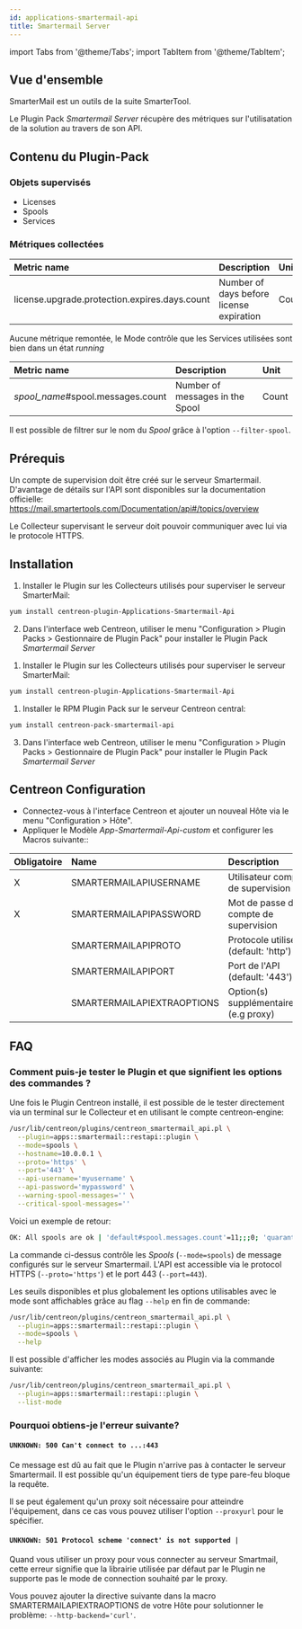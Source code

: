 ```yaml
---
id: applications-smartermail-api
title: Smartermail Server
---
```

import Tabs from '@theme/Tabs';
import TabItem from '@theme/TabItem';


## Vue d'ensemble

SmarterMail est un outils de la suite SmarterTool. 

Le Plugin Pack *Smartermail Server* récupère des métriques sur l'utilisatation 
de la solution au travers de son API. 

## Contenu du Plugin-Pack

### Objets supervisés

* Licenses
* Spools
* Services 

### Métriques collectées

<Tabs groupId="sync">
<TabItem value="Licenses" label="Licenses">

| Metric name                                    | Description                                | Unit   |
| :--------------------------------------------- | :----------------------------------------- | :----- |
| license.upgrade.protection.expires.days.count  | Number of days before license expiration   | Count  |

</TabItem>
<TabItem value="Services" label="Services">

Aucune métrique remontée, le Mode contrôle que les Services utilisées sont bien dans un état 
*running*

</TabItem>
<TabItem value="Spools" label="Spools">

| Metric name                        | Description                       | Unit   |
| :--------------------------------- | :-------------------------------- | :----- |
| *spool_name*#spool.messages.count  | Number of messages in the Spool   | Count  |

Il est possible de filtrer sur le nom du *Spool* grâce à l'option `--filter-spool`. 

</TabItem>
</Tabs>

## Prérequis 

Un compte de supervision doit être créé sur le serveur Smartermail. D'avantage 
de détails sur l'API sont disponibles sur la documentation officielle: 
https://mail.smartertools.com/Documentation/api#/topics/overview 

Le Collecteur supervisant le serveur doit pouvoir communiquer avec lui via le 
protocole HTTPS.

## Installation

<Tabs groupId="sync">
<TabItem value="Online License" label="Online License">

1. Installer le Plugin sur les Collecteurs utilisés pour superviser le serveur SmarterMail:

```bash
yum install centreon-plugin-Applications-Smartermail-Api
```

2. Dans l'interface web Centreon, utiliser le menu "Configuration > Plugin Packs > Gestionnaire de Plugin Pack"
pour installer le Plugin Pack *Smartermail Server* 

</TabItem>
<TabItem value="Offline License" label="Offline License">

1. Installer le Plugin sur les Collecteurs utilisés pour superviser le serveur SmarterMail:

```bash
yum install centreon-plugin-Applications-Smartermail-Api
```

1. Installer le RPM Plugin Pack sur le serveur Centreon central:

```bash
yum install centreon-pack-smartermail-api
```

3. Dans l'interface web Centreon, utiliser le menu "Configuration > Plugin Packs > Gestionnaire de Plugin Pack"
pour installer le Plugin Pack *Smartermail Server* 

</TabItem>
</Tabs>

## Centreon Configuration

* Connectez-vous à l'interface Centreon et ajouter un nouveal Hôte via le menu "Configuration > Hôte".
* Appliquer le Modèle *App-Smartermail-Api-custom* et configurer les Macros suivante::

| Obligatoire | Name                       | Description                             |
| :---------- | :------------------------- | :-------------------------------------- |
| X           | SMARTERMAILAPIUSERNAME     | Utilisateur compte de supervision       |
| X           | SMARTERMAILAPIPASSWORD     | Mot de passe du compte de supervision   | 
|             | SMARTERMAILAPIPROTO        | Protocole utilisé (default: 'http')     |
|             | SMARTERMAILAPIPORT         | Port de l'API (default: '443')          |
|             | SMARTERMAILAPIEXTRAOPTIONS | Option(s) supplémentaire(s) (e.g proxy) |

## FAQ

### Comment puis-je tester le Plugin et que signifient les options des commandes ?

Une fois le Plugin Centreon installé, il est possible de le tester directement 
via un terminal sur le Collecteur et en utilisant le compte centreon-engine:

```bash
/usr/lib/centreon/plugins/centreon_smartermail_api.pl \
  --plugin=apps::smartermail::restapi::plugin \
  --mode=spools \
  --hostname=10.0.0.1 \
  --proto='https' \
  --port='443' \
  --api-username='myusername' \
  --api-password='mypassword' \
  --warning-spool-messages='' \
  --critical-spool-messages=''
```

Voici un exemple de retour: 

```bash
OK: All spools are ok | 'default#spool.messages.count'=11;;;0; 'quarantine_limit#spool.messages.count'=5000;;;0; 'spam#spool.messages.count'=0;;;0; 'spool_limit#spool.messages.count'=50000;;;0; 'throttledDomains#spool.messages.count'=0;;;0; 'throttledMailingLists#spool.messages.count'=0;;;0; 'throttledUsers#spool.messages.count'=0;;;0; 'virus#spool.messages.count'=0;;;0; 'waiting#spool.messages.count'=3;;;0;
```

La commande ci-dessus contrôle les *Spools* (`--mode=spools`) de message configurés 
sur le serveur Smartermail. L'API est accessible via le protocol HTTPS (`--proto='https'`)
et le port 443 (`--port=443`). 

Les seuils disponibles et plus globalement les options utilisables avec le mode 
sont affichables grâce au flag `--help` en fin de commande:

```bash
/usr/lib/centreon/plugins/centreon_smartermail_api.pl \
  --plugin=apps::smartermail::restapi::plugin \
  --mode=spools \
  --help
```

Il est possible d'afficher les modes associés au Plugin via la commande suivante:

```bash
/usr/lib/centreon/plugins/centreon_smartermail_api.pl \
  --plugin=apps::smartermail::restapi::plugin \
  --list-mode
```

### Pourquoi obtiens-je l'erreur suivante? 

#### ```UNKNOWN: 500 Can't connect to ...:443```

Ce message est dû au fait que le Plugin n'arrive pas à contacter le serveur
Smartermail. Il est possible qu'un équipement tiers de type pare-feu bloque 
la requête. 

Il se peut également qu'un proxy soit nécessaire pour atteindre l'équipement,
dans ce cas vous pouvez utiliser l'option `--proxyurl` pour le spécifier.

#### ```UNKNOWN: 501 Protocol scheme 'connect' is not supported |```

Quand vous utiliser un proxy pour vous connecter au serveur Smartmail, cette erreur
signifie que la librairie utilisée par défaut par le Plugin ne supporte pas le mode
de connection souhaité par le proxy. 

Vous pouvez ajouter la directive suivante dans la macro SMARTERMAILAPIEXTRAOPTIONS
de votre Hôte pour solutionner le problème: `--http-backend='curl'`.